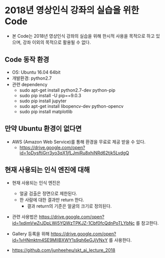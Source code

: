 2018년 영상인식 강좌의 실습을 위한 Code
================================

- 본 Code는 2018년 영상인식 강좌의 실습을 위해 한시적 사용을 목적으로 하고 있으며, 강좌 이외의 목적으로 활용될 수 없다.

Code 동작 환경
------------------------
* OS: Ubuntu 16.04 64bit
* 개발환경: python2.7
* 관련 dependency
  * sudo apt-get install python2.7-dev python-pip
  * sudo pip install -U pip==9.0.3
  * sudo pip install jupyter
  * sudo apt-get install libopencv-dev python-opencv
  * sudo pip install matplotlib

만약 Ubuntu 환경이 없다면
------------------------
* AWS (Amazon Web Service)를 통해 환경을 무료로 제공 받을 수 있다.
  * https://drive.google.com/open?id=1oDysftiGrr3yo3qX1jfLJmiRu8xhiNRd62tjk5LvdgQ

현재 사용되는 인식 엔진에 대해
------------------------

* 현재 사용되는 인식 엔진은
  * 얼굴 검출은 정면으로 제한된다.
  * 한 사람에 대한 결과만 return 한다.
    * 결과 return의 기준은 얼굴의 크기로 정의된다.

* 관련 사용법은 https://drive.google.com/open?id=1xdimVwZrJDpLWi5YQWzTPKJZ-1Cbf0fcQdnPoTLYbNc 를 참고한다.
* Gallery 등록을 위해 https://drive.google.com/open?id=1vHNmktm4SE9MIIBXWY1s9qh6eGJjVNxY 를 사용한다.

* https://github.com/junheeheu/skt_ai_lecture_2018